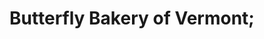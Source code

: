 ---
title: "Butterfly Bakery of Vermont;"
url: /montpelier/butterfly-bakery-of-vermont/
shop: bakery
---